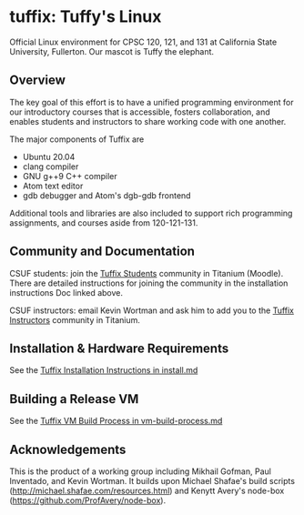 
# tuffix: Tuffy's Linux

Official Linux environment for CPSC 120, 121, and 131 at California
State University, Fullerton. Our mascot is Tuffy the elephant.

## Overview

The key goal of this effort is to have a unified programming
environment for our introductory courses that is accessible, fosters
collaboration, and enables students and instructors to share working
code with one another.

The major components of Tuffix are

* Ubuntu 20.04
* clang compiler
* GNU g++9 C++ compiler
* Atom text editor
* gdb debugger and Atom's dgb-gdb frontend

Additional tools and libraries are also included to support rich
programming assignments, and courses aside from 120-121-131.

## Community and Documentation

CSUF students: join the
[Tuffix Students](https://communities.fullerton.edu/course/view.php?id=1547)
community in Titanium (Moodle). There are detailed instructions for joining the
community in the installation instructions Doc linked above.

CSUF instructors: email Kevin Wortman and ask him to add you to the
[Tuffix Instructors](https://communities.fullerton.edu/course/view.php?id=1544)
community in Titanium.

## Installation & Hardware Requirements

See the [Tuffix Installation Instructions in install.md](install.md)

## Building a Release VM

See the [Tuffix VM Build Process in vm-build-process.md](vm-build-process.md)

## Acknowledgements

This is the product of a working group including Mikhail Gofman, Paul
Inventado, and Kevin Wortman. It builds upon Michael Shafae's build
scripts (http://michael.shafae.com/resources.html) and Kenytt Avery's
node-box (https://github.com/ProfAvery/node-box).
